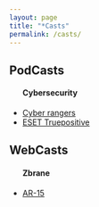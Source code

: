 ```yaml
---
layout: page
title: "*Casts"
permalink: /casts/
---
```


<h2>PodCasts</h2>
<ul>
  <h4>Cybersecurity</h4>
    <li><a href="https://www.cyber-rangers.com/cs/podcasty" target="_blank" rel="noopener noreferrer">Cyber rangers</a></li>
    <li><a href="https://www.eset.com/cz/podcast-truepositive/" target="_blank" rel="noopener noreferrer">ESET Truepositive</a></li>

</ul>

<h2>WebCasts</h2>
<ul>
  <h4>Zbrane</h4>
    <li><a href="https://www.youtube.com/@MWARMSCZ" target="_blank" rel="noopener noreferrer">AR-15</a></li>
</ul>


